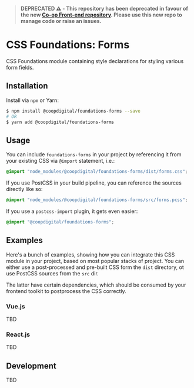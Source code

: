 > **DEPRECATED ⚠️ - This repository has been deprecated in favour of the new [Co-op Front-end repository](https://github.com/coopdigital/coop-frontend). Please use this new repo to manage code or raise an issues.**

# CSS Foundations: Forms
CSS Foundations module containing style declarations for styling various form fields.

## Installation
Install via `npm` or Yarn:
```bash
$ npm install @coopdigital/foundations-forms --save
# OR
$ yarn add @coopdigital/foundations-forms
```

## Usage
You can include `foundations-forms` in your project by referencing it from your existing CSS via `@import` statement, i.e.:
```css
@import "node_modules/@coopdigital/foundations-forms/dist/forms.css";
```

If you use PostCSS in your build pipeline, you can reference the sources directly like so:
```css
@import "node_modules/@coopdigital/foundations-forms/src/forms.pcss";
```

If you use a `postcss-import` plugin, it gets even easier:
```css
@import "@coopdigital/foundations-forms";
```

## Examples
Here's a bunch of examples, showing how you can integrate this CSS module in your project, based on most popular stacks of project. You can either use a post-processed and pre-built CSS form the `dist` directory, ot use PostCSS sources from the `src` dir.

The latter have certain dependencies, which should be consumed by your frontend toolkit to postprocess the CSS correctly.

### Vue.js
TBD

### React.js
TBD

## Development
TBD
